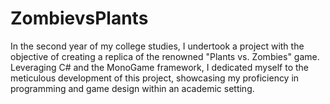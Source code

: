 # ZombievsPlants


In the second year of my college studies, I undertook a project with the objective of creating a replica of the renowned "Plants vs. Zombies" game.
Leveraging C# and the MonoGame framework, I dedicated myself to the meticulous development of this project, showcasing my proficiency in programming and game design within an academic setting.
